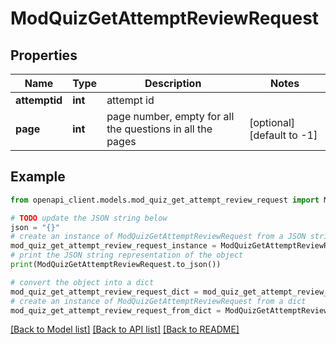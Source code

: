 # ModQuizGetAttemptReviewRequest


## Properties

Name | Type | Description | Notes
------------ | ------------- | ------------- | -------------
**attemptid** | **int** | attempt id | 
**page** | **int** | page number, empty for all the questions in all the pages | [optional] [default to -1]

## Example

```python
from openapi_client.models.mod_quiz_get_attempt_review_request import ModQuizGetAttemptReviewRequest

# TODO update the JSON string below
json = "{}"
# create an instance of ModQuizGetAttemptReviewRequest from a JSON string
mod_quiz_get_attempt_review_request_instance = ModQuizGetAttemptReviewRequest.from_json(json)
# print the JSON string representation of the object
print(ModQuizGetAttemptReviewRequest.to_json())

# convert the object into a dict
mod_quiz_get_attempt_review_request_dict = mod_quiz_get_attempt_review_request_instance.to_dict()
# create an instance of ModQuizGetAttemptReviewRequest from a dict
mod_quiz_get_attempt_review_request_from_dict = ModQuizGetAttemptReviewRequest.from_dict(mod_quiz_get_attempt_review_request_dict)
```
[[Back to Model list]](../README.md#documentation-for-models) [[Back to API list]](../README.md#documentation-for-api-endpoints) [[Back to README]](../README.md)


